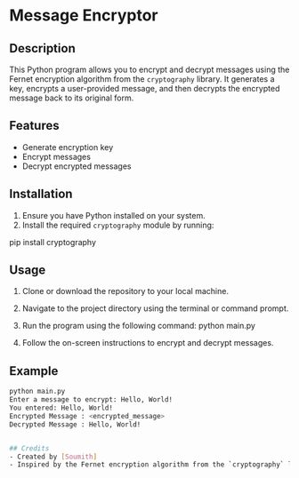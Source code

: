 # Message Encryptor

## Description
This Python program allows you to encrypt and decrypt messages using the Fernet encryption algorithm from the `cryptography` library. It generates a key, encrypts a user-provided message, and then decrypts the encrypted message back to its original form.

## Features
- Generate encryption key
- Encrypt messages
- Decrypt encrypted messages

## Installation
1. Ensure you have Python installed on your system.
2. Install the required `cryptography` module by running:

pip install cryptography


## Usage
1. Clone or download the repository to your local machine.
2. Navigate to the project directory using the terminal or command prompt.
3. Run the program using the following command:
python main.py

4. Follow the on-screen instructions to encrypt and decrypt messages.

## Example
```bash
python main.py
Enter a message to encrypt: Hello, World!
You entered: Hello, World!
Encrypted Message : <encrypted_message>
Decrypted Message : Hello, World!


## Credits
- Created by [Soumith]
- Inspired by the Fernet encryption algorithm from the `cryptography` library.

